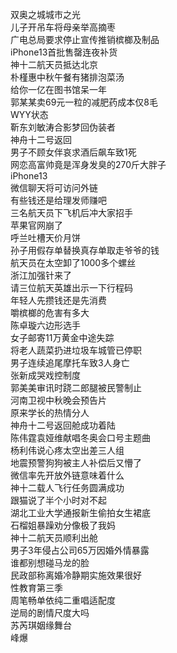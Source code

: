 双奥之城城市之光  
儿子开吊车将母亲举高摘枣  
广电总局要求停止宣传推销槟榔及制品  
iPhone13首批售罄连夜补货  
神十二航天员抵达北京  
朴槿惠中秋午餐有猪排泡菜汤  
给你一亿在图书馆呆一年  
郭某某卖69元一粒的减肥药成本仅8毛  
WYY状态  
靳东刘敏涛合影梦回伪装者  
神舟十二号返回  
男子不顾女伴哀求酒后飙车致1死  
网恋高富帅竟是浑身发臭的270斤大胖子  
iPhone13  
微信聊天将可访问外链  
有些钱还是给理发师赚吧  
三名航天员下飞机后冲大家招手  
苹果官网崩了  
呼兰吐槽天价月饼  
孙子用假存单替换真存单取走爷爷的钱  
航天员在太空卸了1000多个螺丝  
浙江加强针来了  
请三位航天英雄出示一下行程码  
年轻人先攒钱还是先消费  
嚼槟榔的危害有多大  
陈卓璇六边形选手  
女子邮寄11万黄金中途失踪  
将老人蔬菜扔进垃圾车城管已停职  
男子连续追尾摩托车致3人身亡  
张新成哭戏控制度  
郭美美审讯时跷二郎腿被民警制止  
河南卫视中秋晚会预告片  
原来学长的热情分人  
神舟十二号返回舱成功着陆  
陈伟霆袁娅维献唱冬奥会口号主题曲  
杨利伟说心疼太空出差三人组  
地震预警狗狗被主人补偿后又懵了  
微信率先开放外链意味着什么  
神十二载人飞行任务圆满成功  
跟猫说了半个小时对不起  
湖北工业大学通报新生偷拍女生裙底  
石榴姐暴躁劝分像极了我妈  
神十二航天员顺利出舱  
男子3年侵占公司65万因婚外情暴露  
谁都别想碰马龙的脸  
民政部称离婚冷静期实施效果很好  
性教育第三季  
周笔畅单依纯二重唱适配度  
逆局的剧情尺度大吗  
苏芮琪姻缘舞台  
峰爆  
